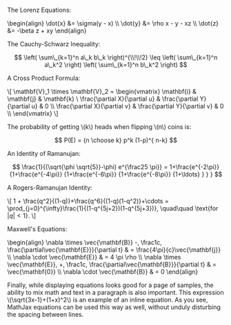 <!--
Title: MathJax Examples
Description: Mathjax examples in markdown.

mathjax.enabled
mathjax.config: TeX-AMS_HTML-full
-->
The Lorenz Equations:

\begin{align}
\dot{x} &= \sigma(y - x) \\\\
\dot{y} &= \rho x - y - xz \\\\
\dot{z} &= -\beta z + xy
\end{align}


The Cauchy-Schwarz Inequality:

$$
\left( \sum\_{k=1}^n a\_k b\_k \right)^{\\!\\!2} \leq
\left( \sum\_{k=1}^n a\_k^2 \right) \left( \sum\_{k=1}^n b\_k^2 \right)
$$


A Cross Product Formula:

\\[
\mathbf{V}\_1 \times \mathbf{V}\_2 =
\begin{vmatrix}
\mathbf{i} & \mathbf{j} & \mathbf{k} \\
\frac{\partial X}{\partial u} & \frac{\partial Y}{\partial u} & 0 \\\\
\frac{\partial X}{\partial v} & \frac{\partial Y}{\partial v} & 0 \\\\
\end{vmatrix}
\\]

The probability of getting \\(k\\) heads when flipping \\(n\\) coins is:

$$ P(E) = {n \choose k} p^k (1-p)^{ n-k} $$


An Identity of Ramanujan:

$$
\frac{1}{(\sqrt{\phi \sqrt{5}}-\phi) e^{\frac25 \pi}} =
  1+\frac{e^{-2\pi}} {1+\frac{e^{-4\pi}} {1+\frac{e^{-6\pi}}
  {1+\frac{e^{-8\pi}} {1+\ldots} } } }
$$

A Rogers-Ramanujan Identity:

\\[
1 + \frac{q^2}{(1-q)}+\frac{q^6}{(1-q)(1-q^2)}+\cdots =
  \prod\_{j=0}^{\infty}\frac{1}{(1-q^{5j+2})(1-q^{5j+3})},
  \quad\quad \text{for $|q|<1$}.
\\]


Maxwell's Equations:

\begin{align}
  \nabla \times \vec{\mathbf{B}} -\, \frac1c\, \frac{\partial\vec{\mathbf{E}}}{\partial t} & = \frac{4\pi}{c}\vec{\mathbf{j}} \\\\
  \nabla \cdot \vec{\mathbf{E}} & = 4 \pi \rho \\\\
  \nabla \times \vec{\mathbf{E}}\, +\, \frac1c\, \frac{\partial\vec{\mathbf{B}}}{\partial t} & = \vec{\mathbf{0}} \\\\
  \nabla \cdot \vec{\mathbf{B}} & = 0
\end{align}


Finally, while displaying equations looks good for a page of samples, the
ability to mix math and text in a paragraph is also important. This expression
\\(\sqrt{3x-1}+(1+x)^2\\) is an example of an inline equation.  As you see,
MathJax equations can be used this way as well, without unduly disturbing the
spacing between lines.
